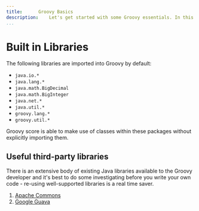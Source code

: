 ```yaml
---
title:		Groovy Basics  
description:	Let's get started with some Groovy essentials. In this section we'll look at language elements that 
...
```

# Built in Libraries

The following libraries are imported into Groovy by default:

- `java.io.*`
- `java.lang.*`
- `java.math.BigDecimal`
- `java.math.BigInteger`
- `java.net.*`
- `java.util.*`
- `groovy.lang.*`
- `groovy.util.*`

Groovy score is able to make use of classes within these packages without explicitly importing them.

## Useful third-party libraries
There is an extensive body of existing Java libraries available to the Groovy developer and it's best to do some investigating before you write your own code - re-using well-supported libraries is a real time saver.

1. [Apache Commons](http://commons.apache.org/)
1. [Google Guava](https://code.google.com/p/guava-libraries/)